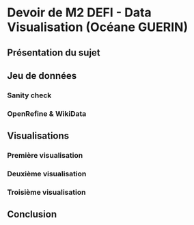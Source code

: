 # Devoir de M2 DEFI - Data Visualisation (Océane GUERIN)
## Présentation du sujet
## Jeu de données 
### Sanity check
### OpenRefine & WikiData
## Visualisations
### Première visualisation
### Deuxième visualisation
### Troisième visualisation
## Conclusion
